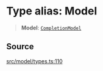 # Type alias: Model

> **Model**: [`CompletionModel`](../../../../../classes/CompletionModel.md)

## Source

[src/model/types.ts:110](https://github.com/dexaai/llm-tools/blob/2a387dc/src/model/types.ts#L110)

